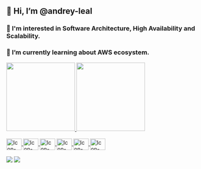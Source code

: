 <h2>👋 Hi, I’m @andrey-leal</h1>
<h3>👀 I'm interested in Software Architecture, High Availability and Scalability.</h3>
<h3>🌱 I’m currently learning about AWS ecosystem.</h3>


 <div>
  <a href="https://github.com/andrey-leal">
  <img height="180em" src="https://github-readme-stats.vercel.app/api?username=andrey-leal&show_icons=true&theme=dracula&include_all_commits=true&count_private=true"/>
  <img height="180em" src="https://github-readme-stats.vercel.app/api/top-langs/?username=andrey-leal&layout=compact&langs_count=7&theme=dracula"/>
</div>
<div style="display: inline_block"><br>
  <img align="center" alt="Icon-Java" height="30" width="40" src="https://cdn.jsdelivr.net/gh/devicons/devicon/icons/java/java-original.svg">
  <img align="center" alt="Icon-Kafka" height="30" width="40" src='https://cdn.jsdelivr.net/gh/devicons/devicon/icons/apachekafka/apachekafka-original.svg'>
  <img align="center" alt="Icon-Kafka" height="30" width="40" src='https://cdn.jsdelivr.net/gh/devicons/devicon/icons/kubernetes/kubernetes-plain.svg'>
  <img align="center" alt="Icon-Kafka" height="30" width="40" src='https://cdn.jsdelivr.net/gh/devicons/devicon/icons/spring/spring-original.svg'>
  <img align="center" alt="Icon-Kafka" height="30" width="40" src='https://cdn.jsdelivr.net/gh/devicons/devicon/icons/mongodb/mongodb-original-wordmark.svg'>
  <img align="center" alt="Icon-Kafka" height="30" width="40" src='https://cdn.jsdelivr.net/gh/devicons/devicon/icons/linux/linux-original.svg'>
</div>
<br>
<div>
  <a href="https://www.linkedin.com/in/andreylealribeiro" target="_blank"><img src="https://img.shields.io/badge/LinkedIn-0077B5?style=for-the-badge&logo=linkedin&logoColor=white" target="_blank"></a> 
 <a href = "mailto:dev.andreyleal@gmail.com"><img src="https://img.shields.io/badge/Gmail-D14836?style=for-the-badge&logo=gmail&logoColor=white" target="_blank"></a>
 </div>
